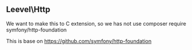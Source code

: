 ## Leevel\Http

We want to make this to C extension, so we has not use composer require symfony/http-foundation

This is base on https://github.com/symfony/http-foundation